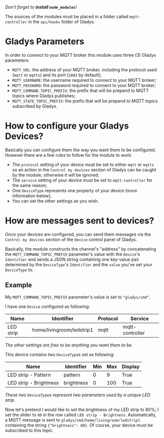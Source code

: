*Don't forget to **install `node_modules`**!*

The sources of the modules must be placed in a folder called `mqtt-controller` in the `api/hooks` folder of Gladys.

# Gladys Parameters
In order to connect to your MQTT broker this module uses three (3) Gladys parameters:
* `MQTT_URL`: the address of your MQTT broker, including the protocol used (`mqtt` or `mqtts`) and its port (`1883` by default);
* `MQTT_USERNAME`: the username required to connect to your MQTT broker;
* `MQTT_PASSWORD`: the password required to connect to your MQTT broker;
* `MQTT_COMMAND_TOPIC_PREFIX`: the prefix that will be prepend to MQTT topics where Gladys publishes;
* `MQTT_STATE_TOPIC_PREFIX`: the prefix that will be prepend to MQTT topics subscribed by Gladys.

# How to configure your Gladys Devices?
Basically you can configure them the way you want them to be configured. However there are a few rules to follow for the module to work:
* The `protocol` setting of your device must be set to either `mqtt` or `mqtts` so an action in the `Control my devices` section of Gladys can be caught by the module, otherwise it will be ignored;
* The `service` setting of your device must be set to `mqtt-controller` for the same reason;
* One `DeviceType` represents one property of your device (more information below);
* You can set the other settings as you wish.

# How are messages sent to devices?
Once your devices are configured, you can send them messages via the `Control my devices` section of the `Device` control panel of Gladys.

Basically, the module constructs the channel's "address" by concatenating the `MQTT_COMMAND_TOPIC_PREFIX` parameter's value with the `Device`'s `Identifier` and sends a JSON string containing one key-value pair determined by the `DeviceType`'s `Identifier` and the `value` you've set your `DeviceType` to.

## Example
My `MQTT_COMMAND_TOPIC_PREFIX` parameter's value is set to `"gladys/cmd"`.

I have one `Device` configured as following:

Name | Identifier | Protocol | Service
-----|------------|----------|--------
LED strip | home/livingroom/ledstrip1 | mqtt | mqtt-controller

*The other settings are free to be anything you want them to be.*

This device contains two `DeviceType`s set as following:

Name | Identifier  | Min | Max | Display
-----|-------------|-----|-----|--------
LED strip - Pattern|pattern|0|9|True
LED strip - Brightness|brightness|0|100|True

*These two `DeviceType`s represent two parameters used by a unique LED strip.*

Now let's pretend I would like to set the brightness of my LED strip to 80%; I set the slider to `80` in the row called `LED strip - Brightness`.
Automatically, a MQTT message is sent to `gladys/cmd/home/livingroom/ledstrip1` containing the string `{"brightness": 80}`. Of course, your device must be subscribed to this topic.